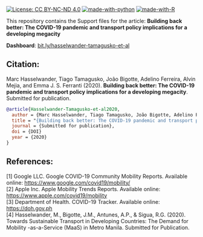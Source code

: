 [![License: CC BY-NC-ND 4.0](https://img.shields.io/badge/License-CC%20BY--NC--ND%204.0-lightgrey.svg)](LICENSE) [![made-with-python](https://img.shields.io/badge/Made%20with-Python-1f425f.svg)](https://www.python.org/) [![made-with-R](https://img.shields.io/badge/Made%20with-R-1f425f.svg)](https://www.r-project.org/)

This repository contains the Support files for the article: **Building back better: The COVID-19 pandemic and transport policy implications for a developing megacity**

**Dashboard**: [bit.ly/hasselwander-tamagusko-et-al](https://bit.ly/hasselwander-tamagusko-et-al)  
<!-- Paper: [https://arxiv.org/LINK](https://arxiv.org/LINK) -->

## Citation:
Marc Hasselwander, Tiago Tamagusko, João Bigotte, Adelino Ferreira, Alvin Mejia, and Emma J. S. Ferranti (2020). **Building back better: The COVID-19 pandemic and transport policy implications for a developing megacity**. Submitted for publication.
```bibtex
@article{Hasselwander-Tamagusko-et-al2020,
  author = {Marc Hasselwander, Tiago Tamagusko, João Bigotte, Adelino Ferreira, Alvin Mejia, Emma J. S. Ferranti},
  title = "{Building back better: The COVID-19 pandemic and transport poli-cy implications for a developing megacity}",
  journal = {Submitted for publication},
  doi = {DOI}
  year = {2020}
}
```
## References:
[1] Google LLC. Google COVID-19 Community Mobility Reports. Available online: https://www.google.com/covid19/mobility/  
[2] Apple Inc. Apple Mobility Trends Reports. Available online: https://www.apple.com/covid19/mobility  
[3] Department of Health. COVID-19 Tracker. Available online: https://doh.gov.ph  
[4] Hasselwander, M., Bigotte, J.M., Antunes, A.P., & Sigua, R.G. (2020). Towards Sustainable Transport in Developing Countries: The Demand for Mobility -as-a-Service (MaaS) in Metro Manila. Submitted for Publication.  
